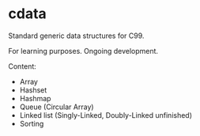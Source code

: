 # cdata
Standard generic data structures for C99.

For learning purposes.
Ongoing development.

Content:
- Array
- Hashset
- Hashmap
- Queue (Circular Array)
- Linked list (Singly-Linked, Doubly-Linked unfinished)
- Sorting
